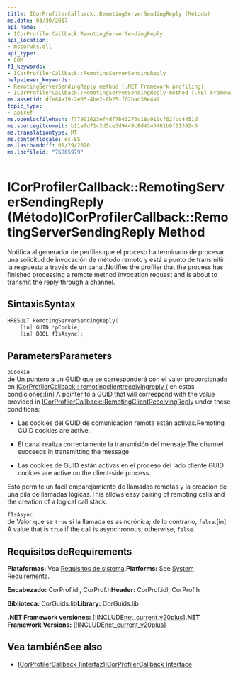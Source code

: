 ```yaml
---
title: ICorProfilerCallback::RemotingServerSendingReply (Método)
ms.date: 03/30/2017
api_name:
- ICorProfilerCallback.RemotingServerSendingReply
api_location:
- mscorwks.dll
api_type:
- COM
f1_keywords:
- ICorProfilerCallback::RemotingServerSendingReply
helpviewer_keywords:
- RemotingServerSendingReply method [.NET Framework profiling]
- ICorProfilerCallback::RemotingServerSendingReply method [.NET Framework profiling]
ms.assetid: dfe84a19-2e03-4be2-8b25-f02bad38e4a9
topic_type:
- apiref
ms.openlocfilehash: f77901623ef4df7b43276c18a910cf62fcc4451d
ms.sourcegitcommit: b11efd71c3d5ce3d9449c8d4345481b9f21392c6
ms.translationtype: MT
ms.contentlocale: es-ES
ms.lasthandoff: 01/29/2020
ms.locfileid: "76865979"
---
```

# <a name="icorprofilercallbackremotingserversendingreply-method"></a><span data-ttu-id="8eab7-102">ICorProfilerCallback::RemotingServerSendingReply (Método)</span><span class="sxs-lookup"><span data-stu-id="8eab7-102">ICorProfilerCallback::RemotingServerSendingReply Method</span></span>
<span data-ttu-id="8eab7-103">Notifica al generador de perfiles que el proceso ha terminado de procesar una solicitud de invocación de método remoto y está a punto de transmitir la respuesta a través de un canal.</span><span class="sxs-lookup"><span data-stu-id="8eab7-103">Notifies the profiler that the process has finished processing a remote method invocation request and is about to transmit the reply through a channel.</span></span>  
  
## <a name="syntax"></a><span data-ttu-id="8eab7-104">Sintaxis</span><span class="sxs-lookup"><span data-stu-id="8eab7-104">Syntax</span></span>  
  
```cpp  
HRESULT RemotingServerSendingReply(  
    [in] GUID *pCookie,  
    [in] BOOL fIsAsync);  
```  
  
## <a name="parameters"></a><span data-ttu-id="8eab7-105">Parameters</span><span class="sxs-lookup"><span data-stu-id="8eab7-105">Parameters</span></span>  
 `pCookie`  
 <span data-ttu-id="8eab7-106">de Un puntero a un GUID que se corresponderá con el valor proporcionado en [ICorProfilerCallback:: remotingclientreceivingreply (](icorprofilercallback-remotingclientreceivingreply-method.md) en estas condiciones:</span><span class="sxs-lookup"><span data-stu-id="8eab7-106">[in] A pointer to a GUID that will correspond with the value provided in [ICorProfilerCallback::RemotingClientReceivingReply](icorprofilercallback-remotingclientreceivingreply-method.md) under these conditions:</span></span>  
  
- <span data-ttu-id="8eab7-107">Las cookies del GUID de comunicación remota están activas.</span><span class="sxs-lookup"><span data-stu-id="8eab7-107">Remoting GUID cookies are active.</span></span>  
  
- <span data-ttu-id="8eab7-108">El canal realiza correctamente la transmisión del mensaje.</span><span class="sxs-lookup"><span data-stu-id="8eab7-108">The channel succeeds in transmitting the message.</span></span>  
  
- <span data-ttu-id="8eab7-109">Las cookies de GUID están activas en el proceso del lado cliente.</span><span class="sxs-lookup"><span data-stu-id="8eab7-109">GUID cookies are active on the client-side process.</span></span>  
  
 <span data-ttu-id="8eab7-110">Esto permite un fácil emparejamiento de llamadas remotas y la creación de una pila de llamadas lógicas.</span><span class="sxs-lookup"><span data-stu-id="8eab7-110">This allows easy pairing of remoting calls and the creation of a logical call stack.</span></span>  
  
 `fIsAsync`  
 <span data-ttu-id="8eab7-111">de Valor que se `true` si la llamada es asincrónica; de lo contrario, `false`.</span><span class="sxs-lookup"><span data-stu-id="8eab7-111">[in] A value that is `true` if the call is asynchronous; otherwise, `false`.</span></span>  
  
## <a name="requirements"></a><span data-ttu-id="8eab7-112">Requisitos de</span><span class="sxs-lookup"><span data-stu-id="8eab7-112">Requirements</span></span>  
 <span data-ttu-id="8eab7-113">**Plataformas:** Vea [Requisitos de sistema](../../../../docs/framework/get-started/system-requirements.md).</span><span class="sxs-lookup"><span data-stu-id="8eab7-113">**Platforms:** See [System Requirements](../../../../docs/framework/get-started/system-requirements.md).</span></span>  
  
 <span data-ttu-id="8eab7-114">**Encabezado:** CorProf.idl, CorProf.h</span><span class="sxs-lookup"><span data-stu-id="8eab7-114">**Header:** CorProf.idl, CorProf.h</span></span>  
  
 <span data-ttu-id="8eab7-115">**Biblioteca:** CorGuids.lib</span><span class="sxs-lookup"><span data-stu-id="8eab7-115">**Library:** CorGuids.lib</span></span>  
  
 <span data-ttu-id="8eab7-116">**.NET Framework versiones:** [!INCLUDE[net_current_v20plus](../../../../includes/net-current-v20plus-md.md)]</span><span class="sxs-lookup"><span data-stu-id="8eab7-116">**.NET Framework Versions:** [!INCLUDE[net_current_v20plus](../../../../includes/net-current-v20plus-md.md)]</span></span>  
  
## <a name="see-also"></a><span data-ttu-id="8eab7-117">Vea también</span><span class="sxs-lookup"><span data-stu-id="8eab7-117">See also</span></span>

- [<span data-ttu-id="8eab7-118">ICorProfilerCallback (interfaz)</span><span class="sxs-lookup"><span data-stu-id="8eab7-118">ICorProfilerCallback Interface</span></span>](icorprofilercallback-interface.md)
